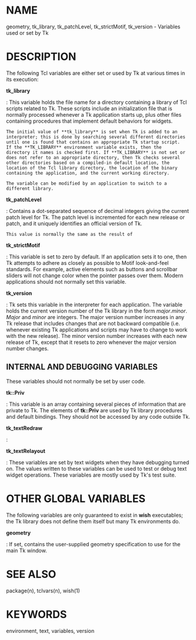 # NAME

geometry, tk_library, tk_patchLevel, tk_strictMotif, tk_version -
Variables used or set by Tk

# DESCRIPTION

The following Tcl variables are either set or used by Tk at various
times in its execution:

**tk_library**

:   This variable holds the file name for a directory containing a
    library of Tcl scripts related to Tk. These scripts include an
    initialization file that is normally processed whenever a Tk
    application starts up, plus other files containing procedures that
    implement default behaviors for widgets.

    The initial value of **tk_library** is set when Tk is added to an
    interpreter; this is done by searching several different directories
    until one is found that contains an appropriate Tk startup script.
    If the **TK_LIBRARY** environment variable exists, then the
    directory it names is checked first. If **TK_LIBRARY** is not set or
    does not refer to an appropriate directory, then Tk checks several
    other directories based on a compiled-in default location, the
    location of the Tcl library directory, the location of the binary
    containing the application, and the current working directory.

    The variable can be modified by an application to switch to a
    different library.

**tk_patchLevel**

:   Contains a dot-separated sequence of decimal integers giving the
    current patch level for Tk. The patch level is incremented for each
    new release or patch, and it uniquely identifies an official version
    of Tk.

    This value is normally the same as the result of

**tk_strictMotif**

:   This variable is set to zero by default. If an application sets it
    to one, then Tk attempts to adhere as closely as possible to Motif
    look-and-feel standards. For example, active elements such as
    buttons and scrollbar sliders will not change color when the pointer
    passes over them. Modern applications should not normally set this
    variable.

**tk_version**

:   Tk sets this variable in the interpreter for each application. The
    variable holds the current version number of the Tk library in the
    form *major*.*minor*. *Major* and *minor* are integers. The major
    version number increases in any Tk release that includes changes
    that are not backward compatible (i.e. whenever existing Tk
    applications and scripts may have to change to work with the new
    release). The minor version number increases with each new release
    of Tk, except that it resets to zero whenever the major version
    number changes.

## INTERNAL AND DEBUGGING VARIABLES

These variables should not normally be set by user code.

**tk::Priv**

:   This variable is an array containing several pieces of information
    that are private to Tk. The elements of **tk::Priv** are used by Tk
    library procedures and default bindings. They should not be accessed
    by any code outside Tk.

**tk_textRedraw**

:   

**tk_textRelayout**

:   These variables are set by text widgets when they have debugging
    turned on. The values written to these variables can be used to test
    or debug text widget operations. These variables are mostly used by
    Tk\'s test suite.

# OTHER GLOBAL VARIABLES

The following variables are only guaranteed to exist in **wish**
executables; the Tk library does not define them itself but many Tk
environments do.

**geometry**

:   If set, contains the user-supplied geometry specification to use for
    the main Tk window.

# SEE ALSO

package(n), tclvars(n), wish(1)

# KEYWORDS

environment, text, variables, version
